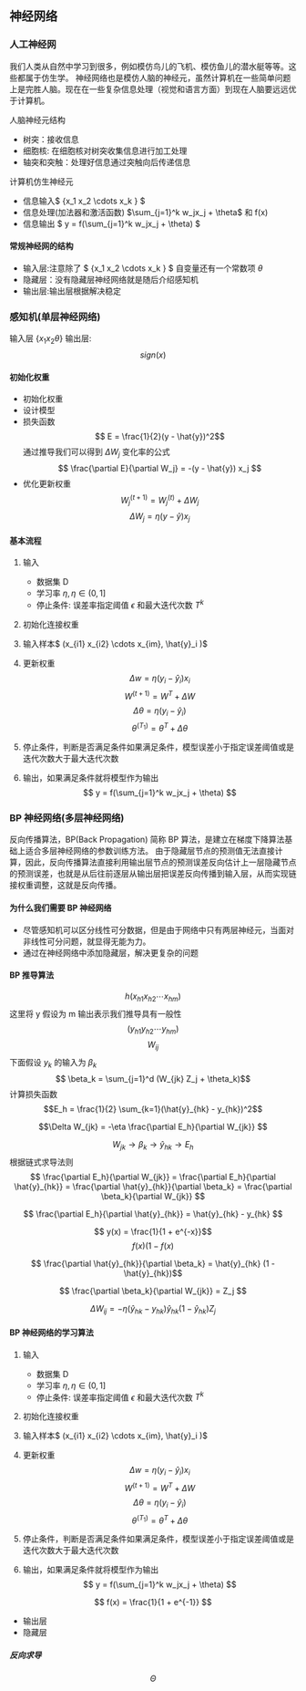 ## 神经网络
### 人工神经网
我们人类从自然中学习到很多，例如模仿鸟儿的飞机、模仿鱼儿的潜水艇等等。这些都属于仿生学。
神经网络也是模仿人脑的神经元，虽然计算机在一些简单问题上是完胜人脑。现在在一些复杂信息处理（视觉和语言方面）到现在人脑要远远优于计算机。

人脑神经元结构
- 树突：接收信息
- 细胞核: 在细胞核对树突收集信息进行加工处理
- 轴突和突触：处理好信息通过突触向后传递信息

计算机仿生神经元
- 信息输入$ \{x_1 x_2 \cdots x_k \} $
- 信息处理(加法器和激活函数) $\sum_{j=1}^k w_jx_j + \theta$ 和 f(x)
- 信息输出 $ y = f(\sum_{j=1}^k w_jx_j + \theta) $

#### 常规神经网的结构
- 输入层:注意除了 $ \{x_1 x_2 \cdots x_k \} $ 自变量还有一个常数项 $\theta$
- 隐藏层：没有隐藏层神经网络就是随后介绍感知机
- 输出层:输出层根据解决稳定


### 感知机(单层神经网络)
输入层 $\{ x_1 x_2 \theta \}$
输出层:
$$ sign(x) $$

#### 初始化权重
- 初始化权重
- 设计模型
- 损失函数
$$ E = \frac{1}{2}(y - \hat{y})^2$$
通过推导我们可以得到 $\Delta W_j$ 变化率的公式
$$ \frac{\partial E}{\partial W_j} = -(y - \hat{y}) x_j $$
- 优化更新权重
$$ W_j^{(t+1)} = W_j^{(t)} + \Delta W_j$$
$$ \Delta W_j = \eta(y - \hat{y}) x_j $$

#### 基本流程
1. 输入
    - 数据集 D
    - 学习率 $\eta,\eta \in (0,1]$
    - 停止条件: 误差率指定阈值 $\epsilon$ 和最大迭代次数 $T^k$
2. 初始化连接权重
3. 输入样本$ (x_{i1} x_{i2} \cdots x_{im}, \hat{y}_i )$
4. 更新权重 
$$ \Delta w = \eta(y_i - \hat{y}_i)x_i $$
$$ W^{(t+1)} = W^T + \Delta W $$
$$ \Delta \theta = \eta (y_i - \hat{y}_i) $$
$$ \theta^{(T_1)} = \theta^T + \Delta \theta $$

5. 停止条件，判断是否满足条件如果满足条件，模型误差小于指定误差阈值或是迭代次数大于最大迭代次数
6. 输出，如果满足条件就将模型作为输出
$$ y = f(\sum_{j=1}^k w_jx_j + \theta)  $$

### BP 神经网络(多层神经网络)
反向传播算法，BP(Back Propagation) 简称 BP 算法，是建立在梯度下降算法基础上适合多层神经网络的参数训练方法。
由于隐藏层节点的预测值无法直接计算，因此，反向传播算法直接利用输出层节点的预测误差反向估计上一层隐藏节点的预测误差，也就是从后往前逐层从输出层把误差反向传播到输入层，从而实现链接权重调整，这就是反向传播。
#### 为什么我们需要 BP 神经网络
- 尽管感知机可以区分线性可分数据，但是由于网络中只有两层神经元，当面对非线性可分问题，就显得无能为力。
- 通过在神经网络中添加隐藏层，解决更复杂的问题
#### BP 推导算法
$$ h(x_{h1} x_{h2} \cdots x_{hm})$$
这里将 y 假设为 m 输出表示我们推导具有一般性
$$ (y_{h1} y_{h2} \cdots y_{hm})$$
$$ W_{ij} $$
下面假设 $y_k$ 的输入为 $\beta_k$
$$ \beta_k = \sum_{j=1}^d (W_{jk} Z_j + \theta_k)$$
计算损失函数
$$E_h = \frac{1}{2} \sum_{k=1}(\hat{y}_{hk} - y_{hk})^2$$

$$\Delta W_{jk} = -\eta \frac{\partial E_h}{\partial W_{jk}} $$

$$ W_{jk} \rightarrow \beta_k \rightarrow \hat{y}_{hk} \rightarrow E_h $$
根据链式求导法则
$$ \frac{\partial E_h}{\partial W_{jk}} = \frac{\partial E_h}{\partial \hat{y}_{hk}} =  \frac{\partial \hat{y}_{hk}}{\partial \beta_k} = \frac{\partial \beta_k}{\partial W_{jk}} $$

$$  \frac{\partial E_h}{\partial \hat{y}_{hk}} = \hat{y}_{hk} - y_{hk} $$

$$ y(x) = \frac{1}{1 + e^{-x}}$$
$$f(x)(1-f(x)$$

$$  \frac{\partial \hat{y}_{hk}}{\partial \beta_k} =  \hat{y}_{hk} (1 - \hat{y}_{hk})$$

$$ \frac{\partial \beta_k}{\partial W_{jk}} = Z_j $$

$$ \Delta W_{ij} = - \eta (\hat{y}_{hk} - y_{hk}) \hat{y}_{hk} (1 - \hat{y}_{hk}) Z_j$$
#### BP 神经网络的学习算法
1. 输入
    - 数据集 D
    - 学习率 $\eta,\eta \in (0,1]$
    - 停止条件: 误差率指定阈值 $\epsilon$ 和最大迭代次数 $T^k$
2. 初始化连接权重
3. 输入样本$ (x_{i1} x_{i2} \cdots x_{im}, \hat{y}_i )$
4. 更新权重 
$$ \Delta w = \eta(y_i - \hat{y}_i)x_i $$
$$ W^{(t+1)} = W^T + \Delta W $$
$$ \Delta \theta = \eta (y_i - \hat{y}_i) $$
$$ \theta^{(T_1)} = \theta^T + \Delta \theta $$

5. 停止条件，判断是否满足条件如果满足条件，模型误差小于指定误差阈值或是迭代次数大于最大迭代次数
6. 输出，如果满足条件就将模型作为输出
$$ y = f(\sum_{j=1}^k w_jx_j + \theta)  $$



$$ f(x) = \frac{1}{1 + e^{-1}} $$
- 输出层
- 隐藏层

##### 反向求导
$$ \Theta $$
